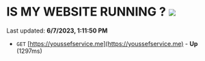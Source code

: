 # IS MY WEBSITE RUNNING ? [![](https://img.shields.io/static/v1?label=Sponsor&message=%E2%9D%A4&logo=GitHub&color=%23fe8e86)](https://github.com/sponsors/<username>)

Last updated: **6/7/2023, 1:11:50 PM**

- `GET` [https://youssefservice.me](https://youssefservice.me) - **Up** (1297ms)
